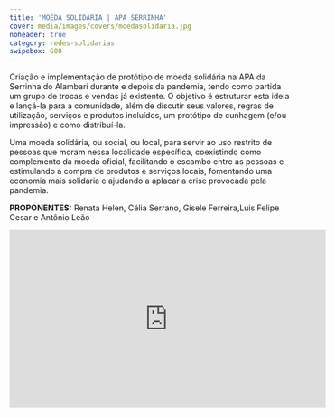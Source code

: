 ```yaml
---
title: 'MOEDA SOLIDÁRIA | APA SERRINHA'
cover: media/images/covers/moedasolidaria.jpg
noheader: true
category: redes-solidarias
swipebox: G08
---
```


Criação e implementação de protótipo de moeda solidária na APA da Serrinha do Alambari durante e depois da pandemia, tendo como partida um grupo de trocas e vendas já existente. O objetivo é estruturar esta ideia e lançá-la para a comunidade, além de discutir seus valores, regras de utilização, serviços e produtos incluídos, um protótipo de cunhagem (e/ou impressão) e como distribuí-la. 
  
Uma moeda solidária, ou social, ou local, para servir ao uso restrito de pessoas que moram nessa localidade específica, coexistindo como complemento da moeda oficial, facilitando o escambo entre as pessoas e estimulando a compra de produtos e serviços locais, fomentando uma economia mais solidária e ajudando a aplacar a crise provocada pela pandemia.

**PROPONENTES:**
Renata Helen, Célia Serrano, Gisele Ferreira,Luis Felipe Cesar e Antônio Leão


<div class="video-wrapper video-wrapper-16x9">
<iframe width="560" height="315" src="https://www.youtube.com/embed/tc1GQ0Y2f28" frameborder="0" allow="accelerometer; autoplay; encrypted-media; gyroscope; picture-in-picture" allowfullscreen></iframe>
</div>
  
  

